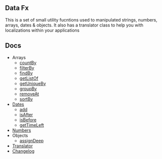 ## Data Fx

This is a set of small utility fucntions used to manipulated strings, numbers, arrays, dates & objects. It also has a translator class to help you with localizations within your applications

## Docs

- Arrays
  - [countBy](./docs/v0.1.0/arrays/countBy.md#countBy)
  - [filterBy](./docs/v0.1.0/arrays/filterBy.md#filterBy)
  - [findBy](./docs/v0.1.0/arrays/findBy.md#findBy)
  - [getListOf](./docs/v0.1.0/arrays/getListOf.md#getListOf)
  - [getUniqueBy](./docs/v0.1.0/arrays/getUniqueBy.md#getUniqueBy)
  - [groupBy](./docs/v0.1.0/arrays/groupBy.md#groupBy)
  - [removeAt](./docs/v0.1.0/arrays/removeAt.md#removeAt)
  - [sortBy](./docs/v0.1.0/arrays/sortBy.md#sortby)
- [Dates](./docs/v0.1.0/dates/index.md#supported-units)
  - [add](./docs/v0.1.0/dates/index.md#add)
  - [isAfter](./docs/v0.1.0/dates/index.md#isafter)
  - [isBefore](./docs/v0.1.0/dates/index.md#isbefore)
  - [getTimeLeft](./docs/v0.1.0/dates/getTimeLeft.md#get-time-left)
- [Numbers](./docs/v0.1.0/numbers.md)
- Objects
  - [assignDeep](./docs/v0.1.0/objects/assignDeep.md#assigndeep)
- [Translator](./docs/v0.1.0/translator.md#translator)
- [Changelog](./docs/v0.1.0/CHANGELOG.md#changelog)
